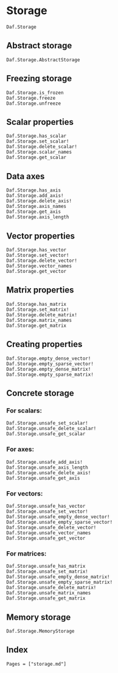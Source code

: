 # Storage

```@docs
Daf.Storage
```

## Abstract storage

```@docs
Daf.Storage.AbstractStorage
```

## Freezing storage

```@docs
Daf.Storage.is_frozen
Daf.Storage.freeze
Daf.Storage.unfreeze
```

## Scalar properties

```@docs
Daf.Storage.has_scalar
Daf.Storage.set_scalar!
Daf.Storage.delete_scalar!
Daf.Storage.scalar_names
Daf.Storage.get_scalar
```

## Data axes

```@docs
Daf.Storage.has_axis
Daf.Storage.add_axis!
Daf.Storage.delete_axis!
Daf.Storage.axis_names
Daf.Storage.get_axis
Daf.Storage.axis_length
```

## Vector properties

```@docs
Daf.Storage.has_vector
Daf.Storage.set_vector!
Daf.Storage.delete_vector!
Daf.Storage.vector_names
Daf.Storage.get_vector
```

## Matrix properties

```@docs
Daf.Storage.has_matrix
Daf.Storage.set_matrix!
Daf.Storage.delete_matrix!
Daf.Storage.matrix_names
Daf.Storage.get_matrix
```

## Creating properties

```@docs
Daf.Storage.empty_dense_vector!
Daf.Storage.empty_sparse_vector!
Daf.Storage.empty_dense_matrix!
Daf.Storage.empty_sparse_matrix!
```

## Concrete storage

### For scalars:

```@docs
Daf.Storage.unsafe_set_scalar!
Daf.Storage.unsafe_delete_scalar!
Daf.Storage.unsafe_get_scalar
```

### For axes:

```@docs
Daf.Storage.unsafe_add_axis!
Daf.Storage.unsafe_axis_length
Daf.Storage.unsafe_delete_axis!
Daf.Storage.unsafe_get_axis
```

### For vectors:

```@docs
Daf.Storage.unsafe_has_vector
Daf.Storage.unsafe_set_vector!
Daf.Storage.unsafe_empty_dense_vector!
Daf.Storage.unsafe_empty_sparse_vector!
Daf.Storage.unsafe_delete_vector!
Daf.Storage.unsafe_vector_names
Daf.Storage.unsafe_get_vector
```

### For matrices:

```@docs
Daf.Storage.unsafe_has_matrix
Daf.Storage.unsafe_set_matrix!
Daf.Storage.unsafe_empty_dense_matrix!
Daf.Storage.unsafe_empty_sparse_matrix!
Daf.Storage.unsafe_delete_matrix!
Daf.Storage.unsafe_matrix_names
Daf.Storage.unsafe_get_matrix
```

## Memory storage

```@docs
Daf.Storage.MemoryStorage
```

## Index

```@index
Pages = ["storage.md"]
```
